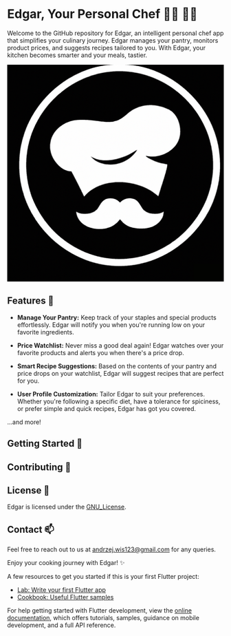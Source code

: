 # Edgar, Your Personal Chef :man_cook: :woman_cook: 

Welcome to the GitHub repository for Edgar, an intelligent personal chef app that simplifies your culinary journey. Edgar manages your pantry, monitors product prices, and suggests recipes tailored to you. With Edgar, your kitchen becomes smarter and your meals, tastier.

![Edgar](./assets/icons/edgar.png) <!-- Assuming you have a screenshot of the app -->

## Features :star2:

- **Manage Your Pantry:** Keep track of your staples and special products effortlessly. Edgar will notify you when you're running low on your favorite ingredients.

- **Price Watchlist:** Never miss a good deal again! Edgar watches over your favorite products and alerts you when there's a price drop.

- **Smart Recipe Suggestions:** Based on the contents of your pantry and price drops on your watchlist, Edgar will suggest recipes that are perfect for you.

- **User Profile Customization:** Tailor Edgar to suit your preferences. Whether you're following a specific diet, have a tolerance for spiciness, or prefer simple and quick recipes, Edgar has got you covered.

...and more!

## Getting Started :rocket:

<!-- Insert details about how to setup and run your project here. -->

## Contributing :handshake:

<!--We welcome contributions to Edgar! Please see our [Contributing Guide](CONTRIBUTING.md) for more details. -->

## License :scroll:

Edgar is licensed under the [GNU_License](LICENSE).

## Contact :mailbox:

Feel free to reach out to us at [andrzej.wis123@gmail.com](mailto:andrzej.wis123@gmail.com) for any queries.

Enjoy your cooking journey with Edgar! :sparkles:

A few resources to get you started if this is your first Flutter project:

- [Lab: Write your first Flutter app](https://docs.flutter.dev/get-started/codelab)
- [Cookbook: Useful Flutter samples](https://docs.flutter.dev/cookbook)

For help getting started with Flutter development, view the [online documentation](https://docs.flutter.dev/), which offers tutorials, samples, guidance on mobile development, and a full API reference.
